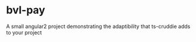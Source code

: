 # bvl-pay
A small angular2 project demonstrating the adaptibility that ts-cruddie adds to your project
